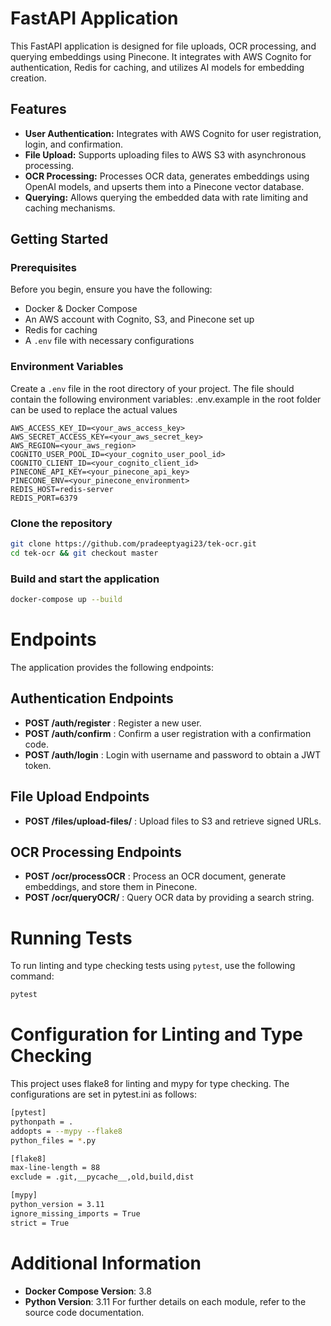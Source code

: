 # FastAPI Application

This FastAPI application is designed for file uploads, OCR processing, and querying embeddings using Pinecone. It integrates with AWS Cognito for authentication, Redis for caching, and utilizes AI models for embedding creation.

## Features

- **User Authentication:** Integrates with AWS Cognito for user registration, login, and confirmation.
- **File Upload:** Supports uploading files to AWS S3 with asynchronous processing.
- **OCR Processing:** Processes OCR data, generates embeddings using OpenAI models, and upserts them into a Pinecone vector database.
- **Querying:** Allows querying the embedded data with rate limiting and caching mechanisms.

## Getting Started

### Prerequisites

Before you begin, ensure you have the following:

- Docker & Docker Compose
- An AWS account with Cognito, S3, and Pinecone set up
- Redis for caching
- A `.env` file with necessary configurations

### Environment Variables

Create a `.env` file in the root directory of your project. The file should contain the following environment variables:
.env.example in the root folder can be used to replace the actual values 

```env
AWS_ACCESS_KEY_ID=<your_aws_access_key>
AWS_SECRET_ACCESS_KEY=<your_aws_secret_key>
AWS_REGION=<your_aws_region>
COGNITO_USER_POOL_ID=<your_cognito_user_pool_id>
COGNITO_CLIENT_ID=<your_cognito_client_id>
PINECONE_API_KEY=<your_pinecone_api_key>
PINECONE_ENV=<your_pinecone_environment>
REDIS_HOST=redis-server
REDIS_PORT=6379
```

### Clone the repository

```bash
git clone https://github.com/pradeeptyagi23/tek-ocr.git
cd tek-ocr && git checkout master
```

### Build and start the application
```bash
docker-compose up --build
```

# Endpoints 
The application provides the following endpoints:

## Authentication Endpoints
- **POST /auth/register** : Register a new user.
- **POST /auth/confirm** : Confirm a user registration with a confirmation code.
- **POST /auth/login** : Login with username and password to obtain a JWT token.

## File Upload Endpoints
- **POST /files/upload-files/** : Upload files to S3 and retrieve signed URLs.

## OCR Processing Endpoints
- **POST /ocr/processOCR** : Process an OCR document, generate embeddings, and store them in Pinecone.
- **POST /ocr/queryOCR/** : Query OCR data by providing a search string.

# Running Tests
To run linting and type checking tests using `pytest`, use the following command:
```bash
pytest
```

# Configuration for Linting and Type Checking
This project uses flake8 for linting and mypy for type checking. The configurations are set in pytest.ini as follows:

```bash
[pytest]
pythonpath = .
addopts = --mypy --flake8
python_files = *.py

[flake8]
max-line-length = 88
exclude = .git,__pycache__,old,build,dist

[mypy]
python_version = 3.11
ignore_missing_imports = True
strict = True
```

# Additional Information
- **Docker Compose Version**: 3.8
- **Python Version**: 3.11
For further details on each module, refer to the source code documentation.

